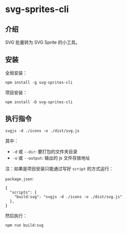 # svg-sprites-cli

## 介绍

SVG 批量转为 SVG Sprite 的小工具。

## 安装

全局安装：

```
npm install -g svg-sprites-cli
```

项目安装：

```
npm install -D svg-sprites-cli
```

## 执行指令

```
svgjs -d ./icons -o ./dist/svg.js
```

其中：

- `-d` 或 `--dir`: 要打包的文件夹目录
- `-o` 或 `--output`: 输出的 js 文件存放地址

注：如果是项目安装只能通过写好 `script` 的方式运行：

`package.json`:

```
{
  "scripts": {
    "build:svg": "svgjs -d ./icons -o ./dist/svg.js"
  },
}
```

然后执行：

```
npm run build:svg
```
